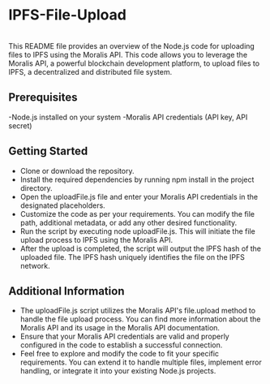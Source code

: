 # IPFS-File-Upload
</br>
This README file provides an overview of the Node.js code for uploading files to IPFS using the Moralis API. This code allows you to leverage the Moralis API, a powerful blockchain development platform, to upload files to IPFS, a decentralized and distributed file system.

## Prerequisites

-Node.js installed on your system
-Moralis API credentials (API key, API secret)

## Getting Started

- Clone or download the repository.
- Install the required dependencies by running npm install in the project directory.
- Open the uploadFile.js file and enter your Moralis API credentials in the designated placeholders.
- Customize the code as per your requirements. You can modify the file path, additional metadata, or add any other desired functionality.
- Run the script by executing node uploadFile.js. This will initiate the file upload process to IPFS using the Moralis API.
- After the upload is completed, the script will output the IPFS hash of the uploaded file. The IPFS hash uniquely identifies the file on the IPFS network.

## Additional Information

- The uploadFile.js script utilizes the Moralis API's file.upload method to handle the file upload process. You can find more information about the Moralis API and its usage in the Moralis API documentation.
- Ensure that your Moralis API credentials are valid and properly configured in the code to establish a successful connection.
- Feel free to explore and modify the code to fit your specific requirements. You can extend it to handle multiple files, implement error handling, or integrate it into your existing Node.js projects.
   

